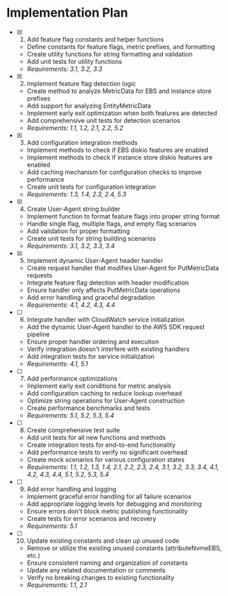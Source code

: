 # Implementation Plan

- [x] 1. Add feature flag constants and helper functions
  - Define constants for feature flags, metric prefixes, and formatting
  - Create utility functions for string formatting and validation
  - Add unit tests for utility functions
  - _Requirements: 3.1, 3.2, 3.3_

- [x] 2. Implement feature flag detection logic
  - Create method to analyze MetricData for EBS and instance store prefixes
  - Add support for analyzing EntityMetricData
  - Implement early exit optimization when both features are detected
  - Add comprehensive unit tests for detection scenarios
  - _Requirements: 1.1, 1.2, 2.1, 2.2, 5.2_

- [x] 3. Add configuration integration methods
  - Implement methods to check if EBS diskio features are enabled
  - Implement methods to check if instance store diskio features are enabled
  - Add caching mechanism for configuration checks to improve performance
  - Create unit tests for configuration integration
  - _Requirements: 1.3, 1.4, 2.3, 2.4, 5.3_

- [x] 4. Create User-Agent string builder
  - Implement function to format feature flags into proper string format
  - Handle single flag, multiple flags, and empty flag scenarios
  - Add validation for proper formatting
  - Create unit tests for string building scenarios
  - _Requirements: 3.1, 3.2, 3.3, 3.4_

- [x] 5. Implement dynamic User-Agent header handler
  - Create request handler that modifies User-Agent for PutMetricData requests
  - Integrate feature flag detection with header modification
  - Ensure handler only affects PutMetricData operations
  - Add error handling and graceful degradation
  - _Requirements: 4.1, 4.2, 4.3, 4.4_

- [ ] 6. Integrate handler with CloudWatch service initialization
  - Add the dynamic User-Agent handler to the AWS SDK request pipeline
  - Ensure proper handler ordering and execution
  - Verify integration doesn't interfere with existing handlers
  - Add integration tests for service initialization
  - _Requirements: 4.1, 5.1_

- [ ] 7. Add performance optimizations
  - Implement early exit conditions for metric analysis
  - Add configuration caching to reduce lookup overhead
  - Optimize string operations for User-Agent construction
  - Create performance benchmarks and tests
  - _Requirements: 5.1, 5.2, 5.3, 5.4_

- [ ] 8. Create comprehensive test suite
  - Add unit tests for all new functions and methods
  - Create integration tests for end-to-end functionality
  - Add performance tests to verify no significant overhead
  - Create mock scenarios for various configuration states
  - _Requirements: 1.1, 1.2, 1.3, 1.4, 2.1, 2.2, 2.3, 2.4, 3.1, 3.2, 3.3, 3.4, 4.1, 4.2, 4.3, 4.4, 5.1, 5.2, 5.3, 5.4_

- [ ] 9. Add error handling and logging
  - Implement graceful error handling for all failure scenarios
  - Add appropriate logging levels for debugging and monitoring
  - Ensure errors don't block metric publishing functionality
  - Create tests for error scenarios and recovery
  - _Requirements: 5.1_

- [ ] 10. Update existing constants and clean up unused code
  - Remove or utilize the existing unused constants (attributeNvmeEBS, etc.)
  - Ensure consistent naming and organization of constants
  - Update any related documentation or comments
  - Verify no breaking changes to existing functionality
  - _Requirements: 1.1, 2.1_